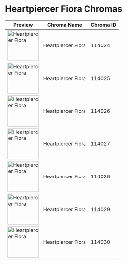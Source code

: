 # Heartpiercer Fiora Chromas

| Preview | Chroma Name | Chroma ID |
|---|---|---|
| <img src='https://raw.communitydragon.org/latest/plugins/rcp-be-lol-game-data/global/default/v1/champion-chroma-images/114/114024.png' alt='Heartpiercer Fiora' width='100'> | Heartpiercer Fiora | 114024 |
| <img src='https://raw.communitydragon.org/latest/plugins/rcp-be-lol-game-data/global/default/v1/champion-chroma-images/114/114025.png' alt='Heartpiercer Fiora' width='100'> | Heartpiercer Fiora | 114025 |
| <img src='https://raw.communitydragon.org/latest/plugins/rcp-be-lol-game-data/global/default/v1/champion-chroma-images/114/114026.png' alt='Heartpiercer Fiora' width='100'> | Heartpiercer Fiora | 114026 |
| <img src='https://raw.communitydragon.org/latest/plugins/rcp-be-lol-game-data/global/default/v1/champion-chroma-images/114/114027.png' alt='Heartpiercer Fiora' width='100'> | Heartpiercer Fiora | 114027 |
| <img src='https://raw.communitydragon.org/latest/plugins/rcp-be-lol-game-data/global/default/v1/champion-chroma-images/114/114028.png' alt='Heartpiercer Fiora' width='100'> | Heartpiercer Fiora | 114028 |
| <img src='https://raw.communitydragon.org/latest/plugins/rcp-be-lol-game-data/global/default/v1/champion-chroma-images/114/114029.png' alt='Heartpiercer Fiora' width='100'> | Heartpiercer Fiora | 114029 |
| <img src='https://raw.communitydragon.org/latest/plugins/rcp-be-lol-game-data/global/default/v1/champion-chroma-images/114/114030.png' alt='Heartpiercer Fiora' width='100'> | Heartpiercer Fiora | 114030 |
